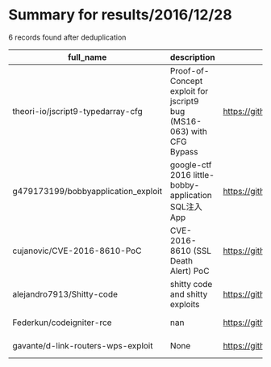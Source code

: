 
# Summary for results/2016/12/28
    
6 records found after deduplication

| full_name | description | html_url | matched_list | matched_count | pushed_at | size | stargazers_count | language | forks_count |
|-------------------------------------|----------------------------------------------------------------------|--------------------------------------------------------|----------------------|-----------------|---------------------------|--------|--------------------|------------|---------------|
| theori-io/jscript9-typedarray-cfg | Proof-of-Concept exploit for jscript9 bug (MS16-063) with CFG Bypass | https://github.com/theori-io/jscript9-typedarray-cfg | ['exploit'] | 1 | 2016-12-28 01:04:02+00:00 | 3 | 35 | HTML | 23 |
| g479173199/bobbyapplication_exploit | google-ctf 2016 little-bobby-application SQL注入App | https://github.com/g479173199/bobbyapplication_exploit | ['exploit'] | 1 | 2016-12-28 08:31:15+00:00 | 87 | 0 | Java | 0 |
| cujanovic/CVE-2016-8610-PoC | CVE-2016-8610 (SSL Death Alert) PoC | https://github.com/cujanovic/CVE-2016-8610-PoC | ['cve poc', 'cve-2'] | 2 | 2016-12-28 10:12:29+00:00 | 3 | 27 | Python | 16 |
| alejandro7913/Shitty-code | shitty code and shitty exploits | https://github.com/alejandro7913/Shitty-code | ['exploit'] | 1 | 2016-12-28 00:40:09+00:00 | 0 | 0 | | 0 |
| Federkun/codeigniter-rce | nan | https://github.com/Federkun/codeigniter-rce | ['rce'] | 1 | 2016-12-28 18:06:46+00:00 | 1208 | 3 | PHP | 2 |
| gavante/d-link-routers-wps-exploit | None | https://github.com/gavante/d-link-routers-wps-exploit | ['exploit'] | 1 | 2016-12-28 22:52:36+00:00 | 1 | 2 | Python | 0 |
